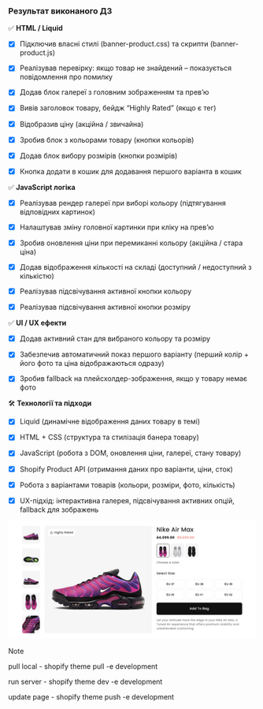 ### Результат виконаного ДЗ

✅ **HTML / Liquid**

- [x] Підключив власні стилі (banner-product.css) та скрипти (banner-product.js)

- [x] Реалізував перевірку: якщо товар не знайдений – показується повідомлення
      про помилку

- [x] Додав блок галереї з головним зображенням та прев’ю

- [x] Вивів заголовок товару, бейдж “Highly Rated” (якщо є тег)

- [x] Відобразив ціну (акційна / звичайна)

- [x] Зробив блок з кольорами товару (кнопки кольорів)

- [x] Додав блок вибору розмірів (кнопки розмірів)

- [x] Кнопка додати в кошик для додавання першого варіанта в кошик

✅ **JavaScript логіка**

- [x] Реалізував рендер галереї при виборі кольору (підтягування відповідних
      картинок)

- [x] Налаштував зміну головної картинки при кліку на прев’ю

- [x] Зробив оновлення ціни при перемиканні кольору (акційна / стара ціна)

- [x] Додав відображення кількості на складі (доступний / недоступний з
      кількістю)

- [x] Реалізував підсвічування активної кнопки кольору

- [x] Реалізував підсвічування активної кнопки розміру

✅ **UI / UX ефекти**

- [x] Додав активний стан для вибраного кольору та розміру

- [x] Забезпечив автоматичний показ першого варіанту (перший колір + його фото
      та ціна відображаються одразу)

- [x] Зробив fallback на плейсхолдер-зображення, якщо у товару немає фото

🛠 **Технології та підходи**

- [x] Liquid (динамічне відображення даних товару в темі)

- [x] HTML + CSS (структура та стилізація банера товару)

- [x] JavaScript (робота з DOM, оновлення ціни, галереї, стану товару)

- [x] Shopify Product API (отримання даних про варіанти, ціни, сток)

- [x] Робота з варіантами товарів (кольори, розміри, фото, кількість)

- [x] UX-підхід: інтерактивна галерея, підсвічування активних опцій, fallback
      для зображень

![Results](./screens/screen_01.png)

> [!NOTE]
>
> pull local - shopify theme pull -e development
>
> run server - shopify theme dev -e development
>
> update page - shopify theme push -e development
